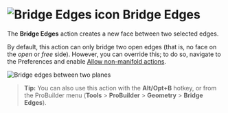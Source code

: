 # ![Bridge Edges icon](images/icons/Edge_Bridge.png) Bridge Edges

The __Bridge Edges__ action creates a new face between two selected edges. 

By default, this action can only bridge two open edges (that is, no face on the *open* or *free* side). However, you can override this; to do so, navigate to the Preferences and enable [Allow non-manifold actions](preferences.md#bridge).

![Bridge edges between two planes](images/BridgeEdges_Example.png)

> **Tip:** You can also use this action with the **Alt/Opt+B** hotkey, or from the ProBuilder menu (**Tools** > **ProBuilder** > **Geometry** > **Bridge Edges**).


